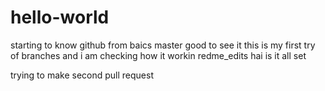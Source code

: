 # hello-world
starting to know github from baics
master
good to see it
this is my first try of branches and i am checking how it workin
redme_edits
hai is it all set 

trying to make second pull request
